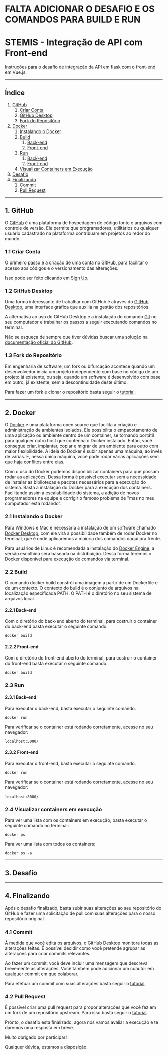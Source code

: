 # FALTA ADICIONAR O DESAFIO E OS COMANDOS PARA BUILD E RUN
# STEMIS - Integração de API com Front-end

Instruções para o desafio de integração da API em flask com o front-end em Vue.js.

---

## Índice

1. [GitHub](#1-github)
    1. [Criar Conta](#11-criar-conta)
    2. [GitHub Desktop](#12-github-desktop)
    3. [Fork do Repositório](#13-fork-do-repositório)
2. [Docker](#2-docker)
    1. [Instalando o Docker](#21-instalando-o-docker)
    2. [Build](#22-build)
        1. [Back-end](#221-back-end)
        2. [Front-end](#222-front-end)
    3. [Run](#23-run)
        1. [Back-end](#231-back-end)
        2. [Front-end](#232-front-end)
    4. [Visualizar Containers em Execução](#24-visualizar-containers-em-execução)
3. [Desafio](#3-desafio)
4. [Finalizando](#4-finalizando)
    1. [Commit](#41-commit)
    2. [Pull Request](#42-pull-request)


---

## 1. GitHub

O [GitHub](https://github.com) é uma plataforma de hospedagem de código fonte e arquivos com controle de versão. Ele permite que programadores, utilitários ou qualquer usuário cadastrado na plataforma contribuam em projetos ao redor do mundo.

### 1.1 Criar Conta

O primeiro passo é a criação de uma conta no GitHub, para facilitar o acesso aos códigos e o versionamento das alterações.

Isso pode ser feito clicando em [Sign Up](https://github.com/signup?ref_cta=Sign+up&ref_loc=header+logged+out&ref_page=%2F&source=header-home).

### 1.2 GitHub Desktop

Uma forma interessante de trabalhar com GitHub é atraves do [GitHub Desktop](https://docs.github.com/pt/desktop), uma interface gráfica que auxilia na gestão dos repositórios.

A alternativa ao uso do GitHub Desktop é a instalação do comando [Git](https://docs.github.com/pt/get-started/using-git/about-git) no seu computador e trabalhar os passos a seguir executando comandos no terminal.

Não se esqueça de sempre que tiver dúvidas buscar uma solução na [documentação oficial do GitHub](https://docs.github.com/pt).


### 1.3 Fork do Repositório

Em engenharia de software, um fork ou bifurcação acontece quando um desenvolvedor inicia um projeto independente com base no código de um projeto já existente, ou seja, quando um software é desenvolvido com base em outro, já existente, sem a descontinuidade deste último.

Para fazer um fork e clonar o repositório basta seguir o [tutorial](https://docs.github.com/pt/desktop/contributing-and-collaborating-using-github-desktop/adding-and-cloning-repositories/cloning-and-forking-repositories-from-github-desktop).

--- 
## 2. Docker

O [Docker](https://www.docker.com/) é uma plataforma open source que facilita a criação e administração de ambientes isolados. Ele possibilita o empacotamento de uma aplicação ou ambiente dentro de um container, se tornando portátil para qualquer outro host que contenha o Docker instalado. Então, você consegue criar, implantar, copiar e migrar de um ambiente para outro com maior flexibilidade. A ideia do Docker é subir apenas uma máquina, ao invés de várias. E, nessa única máquina, você pode rodar várias aplicações sem que haja conflitos entre elas.

Com o uso do Docker podemos disponibilizar containers para que possam rodar as aplicações. Dessa forma é possível executar sem a necessidade de instalar as bibliotecas e pacotes necessários para a execução do sistema. Basta a instalação do Docker para a execução dos containers. Facilitando assim a escalabilidade do sistema, a adição de novos programadores na equipe e corrigir o famoso problema de "mas no meu computador está rodando".

### 2.1 Instalando o Docker

Para Windows e Mac é necessária a instalação de um software chamado [Docker Desktop](https://docs.docker.com/desktop/install/windows-install/), com ele virá a possibilidade também de rodar Docker no terminal, que é onde aplicaremos a maioria dos comandos daqui pra frente.

Para usuários de Linux é recomendada a instalação do [Docker Engine](https://docs.docker.com/engine/install/), a versão escolhida sera baseada na distribuição. Dessa forma teremos o Docker disponivel para execução de comandos via terminal.

### 2.2 Build

O comando docker build constrói uma imagem a partir de um Dockerfile e de um contexto. O contexto do build é o conjunto de arquivos na localização especificada PATH. O PATH é o diretório no seu sistema de arquivos local.

#### 2.2.1 Back-end

Com o diretório do back-end aberto do terminal, para costruir o container do back-end basta executar o seguinte comando.

```
docker build 
```

#### 2.2.2 Front-end

Com o diretório do front-end aberto do terminal, para costruir o container do front-end basta executar o seguinte comando.

```
docker build 
```

### 2.3 Run

#### 2.3.1 Back-end

Para executar o back-end, basta executar o seguinte comando.

```
docker run 
```

Para verificar se o container está rodando corretamente, acesse no seu navegador:
```
localhost:5000/
``` 

#### 2.3.2 Front-end

Para executar o front-end, basta executar o seguinte comando.

```
docker run 
```

Para verificar se o container está rodando corretamente, acesse no seu navegador:

```
localhost:8080/
``` 

### 2.4 Visualizar containers em execução

Para ver uma lista com os containers em execução, basta executar o seguinte comando no terminal:

```
docker ps
```

Para ver uma lista com todos os containers:
```
docker ps -a
```

---

## 3. Desafio

---

## 4. Finalizando

Após o desafio finalizado, basta subir suas alterações ao seu repositório do GitHub e fazer uma solicitação de pull com suas alterações para o nosso repositório original.

### 4.1 Commit

À medida que você edita os arquivos, o GitHub Desktop monitora todas as alterações feitas. É possível decidir como você pretende agrupar as alterações para criar commits relevantes.

Ao fazer um commit, você deve incluir uma mensagem que descreva brevemente as alterações. Você também pode adicionar um coautor em qualquer commit em que colaborar.

Para efetuar um commit com suas alterações basta seguir o [tutorial](https://docs.github.com/pt/desktop/contributing-and-collaborating-using-github-desktop/making-changes-in-a-branch/committing-and-reviewing-changes-to-your-project).

### 4.2 Pull Request

É possível criar uma pull request para propor alterações que você fez em um fork de um repositório upstream. Para isso basta seguir o [tutorial](
https://docs.github.com/pt/pull-requests/collaborating-with-pull-requests/proposing-changes-to-your-work-with-pull-requests/creating-a-pull-request-from-a-fork).

Pronto, o desafio esta finalizado, agora nós vamos avaliar a execução e te daremos uma resposta em breve.

Muito obrigado por participar!

Qualquer dúvida, estamos a disposição.